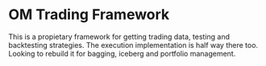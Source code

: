 # OM Trading Framework

This is a propietary framework for getting trading data, testing and backtesting strategies. The execution implementation is half way there too. Looking to rebuild it for bagging, iceberg and portfolio management.